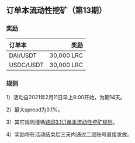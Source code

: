 ## 订单本流动性挖矿（第13期）


### 奖励

 | **订单本** | **奖励** |
| :--- | ---: |
| DAI/USDT | 30,000 LRC|
| USDC/USDT | 30,000 LRC|

### 规则

1）活动自2021年2月11日早上8:00开始，为期14天。

2）最大spread为0.1%。

3）其它规则遵循[路印3.1订单本流动性挖矿规则](https://loopring.org/#/post/market-making-competition-cn)。

4）奖励将在活动结束后三天内通过二层账号直接发放。
